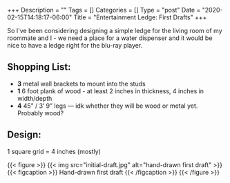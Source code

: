 +++
Description = ""
Tags = []
Categories = []
Type = "post"
Date = "2020-02-15T14:18:17-06:00"
Title = "Entertainment Ledge: First Drafts"
+++

So I've been considering designing a simple ledge for the living room of my roommate and I - we need a place for a water dispenser and it would be nice to have a ledge right for the blu-ray player.

## Shopping List:

- **3** metal wall brackets to mount into the studs
- **1** 6 foot plank of wood - at least 2 inches in thickness, 4 inches in width/depth
- **4** 45” / 3’ 9” legs — idk whether they will be wood or metal yet. Probably wood?

## Design:

1 square grid = 4 inches (mostly)

{{< figure >}}
{{< img src="initial-draft.jpg" alt="hand-drawn first draft" >}}
{{< figcaption >}}
Hand-drawn first draft
{{< /figcaption >}}
{{< /figure >}}
